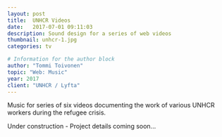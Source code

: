 ```yaml
---
layout: post
title:  UNHCR Videos
date:   2017-07-01 09:11:03
description: Sound design for a series of web videos
thumbnail: unhcr-1.jpg
categories: tv

# Information for the author block
author: "Tommi Toivonen"
topic: "Web: Music"
year: 2017
client: "UNHCR / Lyfta"
---
```


Music for series of six videos documenting the work of various UNHCR workers during the refugee crisis. 

Under construction - Project details coming soon...
